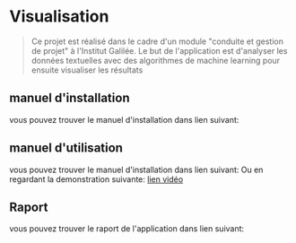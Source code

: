 # Visualisation
> Ce projet est réalisé dans le cadre d'un module "conduite et gestion de projet" à l'Institut Galilée.
Le but de l'application est d'analyser les données textuelles avec des algorithmes de machine learning pour ensuite visualiser les résultats

## manuel d'installation
vous pouvez trouver le manuel d'installation dans lien suivant:


## manuel d'utilisation
vous pouvez trouver le manuel d'installation dans lien suivant:
Ou en regardant la demonstration suivante: [lien vidéo](https://drive.google.com/file/d/1aFTcck4qq-hjVB6DWHbXMRidp4nu0FNR/view?usp=sharing)



## Raport
vous pouvez trouver le raport de l'application dans lien suivant:
